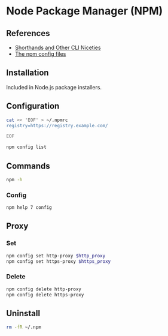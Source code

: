 # Node Package Manager (NPM)

## References

- [Shorthands and Other CLI Niceties](https://docs.npmjs.com/misc/config#shorthands-and-other-cli-niceties)
- [The npm config files](https://docs.npmjs.com/files/npmrc)

## Installation

Included in Node.js package installers.

## Configuration

```sh
cat << 'EOF' > ~/.npmrc
registry=https://registry.example.com/

EOF
```

```sh
npm config list
```

## Commands

```sh
npm -h
```

### Config

```sh
npm help 7 config
```

## Proxy

### Set

```sh
npm config set http-proxy $http_proxy
npm config set https-proxy $https_proxy
```

### Delete

```sh
npm config delete http-proxy
npm config delete https-proxy
```

## Uninstall

```sh
rm -fR ~/.npm
```
